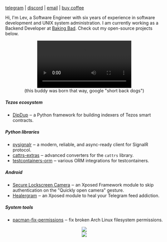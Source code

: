 <link rel="stylesheet" href="assets/style.css">

[telegram](https://t.me/droserasprout) | [discord](https://discord.com/users/180837124097048578) | [email](hi@droserasprout.space) | [buy coffee](https://www.buymeacoffee.com/droserasprout)

Hi, I'm Lev, a Software Engineer with six years of experience in software development and UNIX system administration. I am currently working as a Backend Developer at [Baking Bad](https://github.com/baking-bad/). Check out my open-source projects below.

<div align="center">
  <video autoplay loop>
    <source src="https://github.com/droserasprout/droserasprout/blob/2abed144de5d11aea201530a450e510735e463f9/assets/howdy.mp4">
    [a funny gif with a short back dog]
  </video>
  <br>
  <div class="footnote">(this buddy was born that way, google "short back dogs")</div>
</div>

##### Tezos ecosystem

* [DipDup](https://github.com/dipdup-net/dipdup-py) ‒ a Python framework for building indexers of Tezos smart contracts.

##### Python libraries

* [pysignalr](https://github.com/baking-bad/pysignalr) ‒ a modern, reliable, and async-ready client for SignalR protocol.
* [cattrs-extras](https://github.com/droserasprout/cattrs-extras) ‒ advanced converters for the `cattrs` library.
* [testcontainers-orm](https://github.com/droserasprout/testcontainers-orm) ‒ various ORM integrations for testcontainers.

##### Android

* [Secure Lockscreen Camera](https://github.com/droserasprout/com.github.droserasprout.lockscreencamera) ‒ an Xposed Framework module to skip authentication on the "Quickly open camera" gesture.
* [Healergram](https://github.com/droserasprout/healergram) ‒ an Xposed module to heal your Telegram feed addiction.
<!-- * [bluecoins-cli](https://github.com/droserasprout/bluecoins-cli) ‒ a CLI tool to change Blucoins database currency using historical price data. -->

##### System tools

* [pacman-fix-permissions](https://github.com/droserasprout/pacman-fix-permissions) ‒ fix broken Arch Linux filesystem permissions.

<div align="center">
  <img src="https://github-readme-stats.vercel.app/api?username=droserasprout&hide_border=true">
  <br>
  <img src="https://github-readme-stats.vercel.app/api/top-langs?username=droserasprout&layout=compact&hide_border=true">
</div>